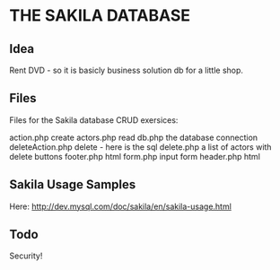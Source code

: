 THE SAKILA DATABASE
===================

## Idea

Rent DVD - so it is basicly business solution db for a little shop.

## Files

Files for the Sakila database CRUD exersices:

action.php		create
actors.php		read
db.php			the database connection
deleteAction.php	delete - here is the sql
delete.php		a list of actors with delete buttons
footer.php		html
form.php		input form
header.php		html

## Sakila Usage Samples

Here: http://dev.mysql.com/doc/sakila/en/sakila-usage.html


## Todo

Security!